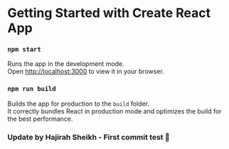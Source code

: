 # Getting Started with Create React App



### `npm start`

Runs the app in the development mode.\
Open [http://localhost:3000](http://localhost:3000) to view it in your browser.



### `npm run build`

Builds the app for production to the `build` folder.\
It correctly bundles React in production mode and optimizes the build for the best performance.



### Update by Hajirah Sheikh - First commit test 🚀
